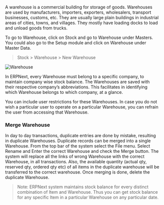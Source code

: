 A warehouse is a commercial building for storage of goods. Warehouses are used
by manufacturers, importers, exporters, wholesalers, transport businesses,
customs, etc. They are usually large plain buildings in industrial areas of
cities, towns, and villages. They mostly have loading docks to load and unload
goods from trucks.

To go to Warehouse, click on Stock and go to Warehouse under Masters.  You
could also go to the Setup module and click on Warehouse under Master Data.

> Stock > Warehouse > New Warehouse

![Warehouse](/assets/manual_erpnext_com/old_images/erpnext/warehouse.png)

In ERPNext, every Warehouse must belong to a specific company, to maintain
company wise stock balance. The Warehouses are saved with their respective
company’s abbreviations. This facilitates in identifying which Warehouse
belongs to which company, at a glance.

You can include user restrictions for these Warehouses. In case you do not
wish a particular user to operate on a particular Warehouse, you can refrain
the user from accessing that Warehouse.

### Merge Warehouse

In day to day transactions, duplicate entries are done by mistake, resulting
in duplicate Warehouses. Duplicate records can be merged into a single
Warehouse. From the top bar of the system select the File menu. Select Rename
and Enter the correct Warehouse and check the Merge button. The system will
replace all the links of wrong Warehouse with the correct Warehouse, in all
transactions. Also, the available quantity (actual qty, reserved qty, ordered
qty etc) of all items in the duplicate warehouse will be transferred to the
correct warehouse. Once merging is done, delete the duplicate Warehouse.

> Note: ERPNext system maintains stock balance for every distinct combination
of Item and Warehouse. Thus you can get stock balance for any specific Item in
a particular Warehouse on any particular date.


